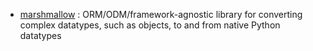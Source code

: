 - [marshmallow](https://marshmallow.readthedocs.io/en/latest/) : ORM/ODM/framework-agnostic library for converting complex datatypes, such as objects, to and from native Python datatypes
